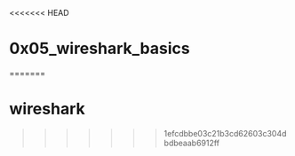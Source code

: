 <<<<<<< HEAD
# 0x05_wireshark_basics
=======
# wireshark
>>>>>>> 1efcdbbe03c21b3cd62603c304dbdbeaab6912ff
